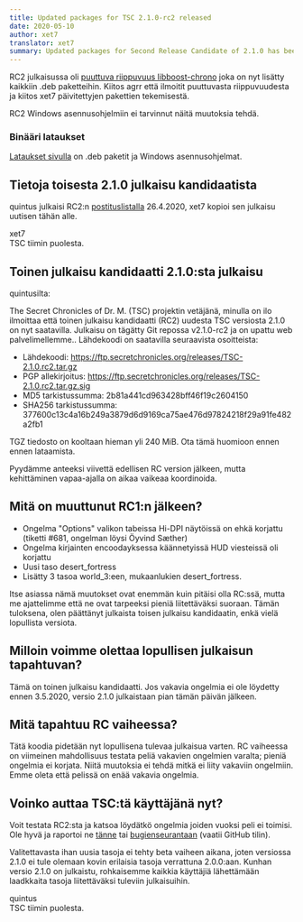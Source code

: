 ```yaml
---
title: Updated packages for TSC 2.1.0-rc2 released
date: 2020-05-10
author: xet7
translator: xet7
summary: Updated packages for Second Release Candidate of 2.1.0 has been released.
---
```


RC2 julkaisussa oli [puuttuva riippuvuus libboost-chrono][1] joka on nyt
lisätty kaikkiin .deb paketteihin. Kiitos agrr että ilmoitit puuttuvasta
riippuvuudesta ja kiitos xet7 päivitettyjen pakettien tekemisestä.

RC2 Windows asennusohjelmiin ei tarvinnut näitä muutoksia tehdä.

### Binääri lataukset

[Lataukset sivulla][2] on .deb paketit ja Windows asennusohjelmat.

## Tietoja toisesta 2.1.0 julkaisu kandidaatista

quintus julkaisi RC2:n [postituslistalla][3] 26.4.2020, xet7 kopioi
sen julkaisu uutisen tähän alle.

xet7<br/>
TSC tiimin puolesta.

## Toinen julkaisu kandidaatti 2.1.0:sta julkaisu

quintusilta:

The Secret Chronicles of Dr. M. (TSC) projektin vetäjänä, minulla on ilo
ilmoittaa että toinen julkaisu kandidaatti (RC2) uudesta
TSC versiosta 2.1.0 on nyt saatavilla. Julkaisu on tägätty
Git repossa v2.1.0-rc2 ja on upattu web palvelimellemme..
Lähdekoodi on saatavilla seuraavista osoitteista:

* Lähdekoodi:            https://ftp.secretchronicles.org/releases/TSC-2.1.0.rc2.tar.gz
* PGP allekirjoitus:     https://ftp.secretchronicles.org/releases/TSC-2.1.0.rc2.tar.gz.sig
* MD5 tarkistussumma:    2b81a441cd963428bff46f19c2604150
* SHA256 tarkistussumma: 377600c13c4a16b249a3879d6d9169ca75ae476d97824218f29a91fe482a2fb1

TGZ tiedosto on kooltaan hieman yli 240 MiB. Ota tämä huomioon ennen
ennen lataamista.

Pyydämme anteeksi viivettä edellisen RC version jälkeen, mutta kehittäminen
vapaa-ajalla on aikaa vaikeaa koordinoida.

## Mitä on muuttunut RC1:n jälkeen?

* Ongelma "Options" valikon tabeissa Hi-DPI näytöissä on
  ehkä korjattu (tiketti #681, ongelman löysi Öyvind Sæther)
* Ongelma kirjainten encoodayksessa käännetyissä HUD viesteissä oli korjattu
* Uusi taso desert_fortress
* Lisätty 3 tasoa world_3:een, mukaanlukien desert_fortress.

Itse asiassa nämä muutokset ovat enemmän kuin pitäisi olla RC:ssä, mutta me
ajattelimme että ne ovat tarpeeksi pieniä liitettäväksi suoraan.
Tämän tuloksena, olen päättänyt julkaista toisen julkaisu kandidaatin,
enkä vielä lopullista versiota.

## Milloin voimme olettaa lopullisen julkaisun tapahtuvan?

Tämä on toinen julkaisu kandidaatti. Jos vakavia ongelmia ei ole löydetty
ennen 3.5.2020, versio 2.1.0 julkaistaan pian tämän päivän jälkeen.

## Mitä tapahtuu RC vaiheessa?

Tätä koodia pidetään nyt lopullisena tulevaa julkaisua varten. RC
vaiheessa on viimeinen mahdollisuus testata peliä vakavien ongelmien
varalta; pieniä ongelmia ei korjata. Niitä muutoksia ei tehdä mitkä
ei liity vakaviin ongelmiin. Emme oleta että pelissä on enää
vakavia ongelmia.

## Voinko auttaa TSC:tä käyttäjänä nyt?

Voit testata RC2:sta ja katsoa löydätkö ongelmia joiden vuoksi peli
ei toimisi. Ole hyvä ja raportoi ne [tänne][3] tai 
[bugienseurantaan][4] (vaatii GitHub tilin).

Valitettavasta ihan uusia tasoja ei tehty beta vaiheen aikana, joten
versiossa 2.1.0 ei tule olemaan kovin erilaisia tasoja verrattuna 2.0.0:aan.
Kunhan versio 2.1.0 on julkaistu, rohkaisemme kaikkia käyttäjiä lähettämään
laadkkaita tasoja liitettäväksi tuleviin julkaisuihin.

quintus<br/>
TSC tiimin puolesta.

[1]: https://github.com/Secretchronicles/TSC/issues/683
[2]: /fi/download/#kehitys-versio
[3]: https://lists.secretchronicles.org/hyperkitty/list/tsc-devel@lists.secretchronicles.org/thread/C2MYMC5C45OUGKWOKGND5LV6CAKNABK3/
[4]: https://github.com/Secretchronicles/TSC/issues
